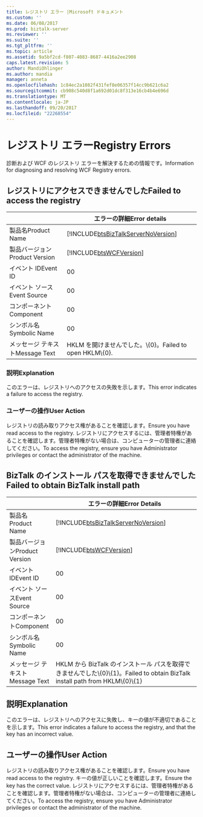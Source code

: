 ```yaml
---
title: レジストリ エラー |Microsoft ドキュメント
ms.custom: ''
ms.date: 06/08/2017
ms.prod: biztalk-server
ms.reviewer: ''
ms.suite: ''
ms.tgt_pltfrm: ''
ms.topic: article
ms.assetid: 9a5bf2cd-f807-4083-8687-4416a2ee2908
caps.latest.revision: 5
author: MandiOhlinger
ms.author: mandia
manager: anneta
ms.openlocfilehash: 1c84ec2a1082f431fef8e06357f14cc9b621c6a2
ms.sourcegitcommit: cb908c540d8f1a692d01dc8f313e16cb4b4e696d
ms.translationtype: MT
ms.contentlocale: ja-JP
ms.lasthandoff: 09/20/2017
ms.locfileid: "22268554"
---
```

# <a name="registry-errors"></a><span data-ttu-id="0c028-102">レジストリ エラー</span><span class="sxs-lookup"><span data-stu-id="0c028-102">Registry Errors</span></span>
<span data-ttu-id="0c028-103">診断および WCF のレジストリ エラーを解決するための情報です。</span><span class="sxs-lookup"><span data-stu-id="0c028-103">Information for diagnosing and resolving WCF Registry errors.</span></span>  

## <a name="failed-to-access-the-registry"></a><span data-ttu-id="0c028-104">レジストリにアクセスできませんでした</span><span class="sxs-lookup"><span data-stu-id="0c028-104">Failed to access the registry</span></span>
  
||<span data-ttu-id="0c028-105">エラーの詳細</span><span class="sxs-lookup"><span data-stu-id="0c028-105">Error details</span></span>|  
|-|-|  
|<span data-ttu-id="0c028-106">製品名</span><span class="sxs-lookup"><span data-stu-id="0c028-106">Product Name</span></span>|[!INCLUDE[btsBizTalkServerNoVersion](../includes/btsbiztalkservernoversion-md.md)]|  
|<span data-ttu-id="0c028-107">製品バージョン</span><span class="sxs-lookup"><span data-stu-id="0c028-107">Product Version</span></span>|[!INCLUDE[btsWCFVersion](../includes/btswcfversion-md.md)]|  
|<span data-ttu-id="0c028-108">イベント ID</span><span class="sxs-lookup"><span data-stu-id="0c028-108">Event ID</span></span>|<span data-ttu-id="0c028-109">0</span><span class="sxs-lookup"><span data-stu-id="0c028-109">0</span></span>|  
|<span data-ttu-id="0c028-110">イベント ソース</span><span class="sxs-lookup"><span data-stu-id="0c028-110">Event Source</span></span>|<span data-ttu-id="0c028-111">0</span><span class="sxs-lookup"><span data-stu-id="0c028-111">0</span></span>|  
|<span data-ttu-id="0c028-112">コンポーネント</span><span class="sxs-lookup"><span data-stu-id="0c028-112">Component</span></span>|<span data-ttu-id="0c028-113">0</span><span class="sxs-lookup"><span data-stu-id="0c028-113">0</span></span>|  
|<span data-ttu-id="0c028-114">シンボル名</span><span class="sxs-lookup"><span data-stu-id="0c028-114">Symbolic Name</span></span>|<span data-ttu-id="0c028-115">0</span><span class="sxs-lookup"><span data-stu-id="0c028-115">0</span></span>|  
|<span data-ttu-id="0c028-116">メッセージ テキスト</span><span class="sxs-lookup"><span data-stu-id="0c028-116">Message Text</span></span>|<span data-ttu-id="0c028-117">HKLM を開けませんでした。\\{0}。</span><span class="sxs-lookup"><span data-stu-id="0c028-117">Failed to open HKLM\\{0}.</span></span>|  
  
### <a name="explanation"></a><span data-ttu-id="0c028-118">説明</span><span class="sxs-lookup"><span data-stu-id="0c028-118">Explanation</span></span>  
 <span data-ttu-id="0c028-119">このエラーは、レジストリへのアクセスの失敗を示します。</span><span class="sxs-lookup"><span data-stu-id="0c028-119">This error indicates a failure to access the registry.</span></span>  
  
### <a name="user-action"></a><span data-ttu-id="0c028-120">ユーザーの操作</span><span class="sxs-lookup"><span data-stu-id="0c028-120">User Action</span></span>  
 <span data-ttu-id="0c028-121">レジストリの読み取りアクセス権があることを確認します。</span><span class="sxs-lookup"><span data-stu-id="0c028-121">Ensure you have read access to the registry.</span></span> <span data-ttu-id="0c028-122">レジストリにアクセスするには、管理者特権があることを確認します。管理者特権がない場合は、コンピューターの管理者に連絡してください。</span><span class="sxs-lookup"><span data-stu-id="0c028-122">To access the registry, ensure you have Administrator privileges or contact the administrator of the machine.</span></span>
 
## <a name="failed-to-obtain-biztalk-install-path"></a><span data-ttu-id="0c028-123">BizTalk のインストール パスを取得できませんでした</span><span class="sxs-lookup"><span data-stu-id="0c028-123">Failed to obtain BizTalk install path</span></span>
  
||<span data-ttu-id="0c028-124">エラーの詳細</span><span class="sxs-lookup"><span data-stu-id="0c028-124">Error Details</span></span>|  
|-|-|  
|<span data-ttu-id="0c028-125">製品名</span><span class="sxs-lookup"><span data-stu-id="0c028-125">Product Name</span></span>|[!INCLUDE[btsBizTalkServerNoVersion](../includes/btsbiztalkservernoversion-md.md)]|  
|<span data-ttu-id="0c028-126">製品バージョン</span><span class="sxs-lookup"><span data-stu-id="0c028-126">Product Version</span></span>|[!INCLUDE[btsWCFVersion](../includes/btswcfversion-md.md)]|  
|<span data-ttu-id="0c028-127">イベント ID</span><span class="sxs-lookup"><span data-stu-id="0c028-127">Event ID</span></span>|<span data-ttu-id="0c028-128">0</span><span class="sxs-lookup"><span data-stu-id="0c028-128">0</span></span>|  
|<span data-ttu-id="0c028-129">イベント ソース</span><span class="sxs-lookup"><span data-stu-id="0c028-129">Event Source</span></span>|<span data-ttu-id="0c028-130">0</span><span class="sxs-lookup"><span data-stu-id="0c028-130">0</span></span>|  
|<span data-ttu-id="0c028-131">コンポーネント</span><span class="sxs-lookup"><span data-stu-id="0c028-131">Component</span></span>|<span data-ttu-id="0c028-132">0</span><span class="sxs-lookup"><span data-stu-id="0c028-132">0</span></span>|  
|<span data-ttu-id="0c028-133">シンボル名</span><span class="sxs-lookup"><span data-stu-id="0c028-133">Symbolic Name</span></span>|<span data-ttu-id="0c028-134">0</span><span class="sxs-lookup"><span data-stu-id="0c028-134">0</span></span>|  
|<span data-ttu-id="0c028-135">メッセージ テキスト</span><span class="sxs-lookup"><span data-stu-id="0c028-135">Message Text</span></span>|<span data-ttu-id="0c028-136">HKLM から BizTalk のインストール パスを取得できませんでした\\{0}\\{1}。</span><span class="sxs-lookup"><span data-stu-id="0c028-136">Failed to obtain BizTalk install path from HKLM\\{0}\\{1}</span></span>|  
  
## <a name="explanation"></a><span data-ttu-id="0c028-137">説明</span><span class="sxs-lookup"><span data-stu-id="0c028-137">Explanation</span></span>  
 <span data-ttu-id="0c028-138">このエラーは、レジストリへのアクセスに失敗し、キーの値が不適切であることを示します。</span><span class="sxs-lookup"><span data-stu-id="0c028-138">This error indicates a failure to access the registry, and that the key has an incorrect value.</span></span>  
  
## <a name="user-action"></a><span data-ttu-id="0c028-139">ユーザーの操作</span><span class="sxs-lookup"><span data-stu-id="0c028-139">User Action</span></span>  
 <span data-ttu-id="0c028-140">レジストリの読み取りアクセス権があることを確認します。</span><span class="sxs-lookup"><span data-stu-id="0c028-140">Ensure you have read access to the registry.</span></span> <span data-ttu-id="0c028-141">キーの値が正しいことを確認します。</span><span class="sxs-lookup"><span data-stu-id="0c028-141">Ensure the key has the correct value.</span></span> <span data-ttu-id="0c028-142">レジストリにアクセスするには、管理者特権があることを確認します。管理者特権がない場合は、コンピューターの管理者に連絡してください。</span><span class="sxs-lookup"><span data-stu-id="0c028-142">To access the registry, ensure you have Administrator privileges or contact the administrator of the machine.</span></span> 